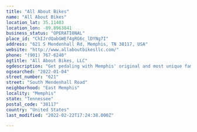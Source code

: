 ```yaml
---
title: "All About Bikes"
name: "All About Bikes"
location_lat: 35.11403
location_lon: -89.8963841
business_status: "OPERATIONAL"
place_id: "ChIJrdQabGWEf4gRG6c_lDYNg7I"
address: "621 S Mendenhall Rd, Memphis, TN 38117, USA"
website: "http://www.allaboutbikesllc.com/"
phone: "(901) 767-6240"
ogtitle: "All About Bikes, LLC"
ogdescription: "Get pedaling with Memphis' original and most unique family-friendly bike shop."
ogsearched: "2022-01-04"
street_number: "621"
street: "South Mendenhall Road"
neighborhood: "East Memphis"
locality: "Memphis"
state: "Tennessee"
postal_code: "38117"
country: "United States"
last_modified: "2022-02-22T17:24:38.000Z"

---
```

